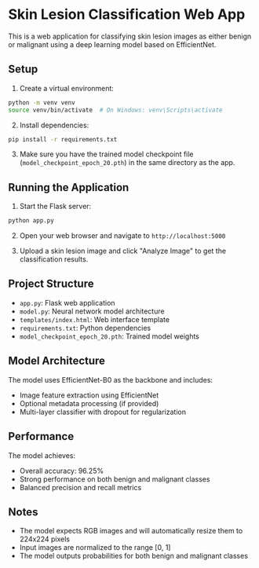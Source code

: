 # Skin Lesion Classification Web App

This is a web application for classifying skin lesion images as either benign or malignant using a deep learning model based on EfficientNet.

## Setup

1. Create a virtual environment:
```bash
python -m venv venv
source venv/bin/activate  # On Windows: venv\Scripts\activate
```

2. Install dependencies:
```bash
pip install -r requirements.txt
```

3. Make sure you have the trained model checkpoint file (`model_checkpoint_epoch_20.pth`) in the same directory as the app.

## Running the Application

1. Start the Flask server:
```bash
python app.py
```

2. Open your web browser and navigate to `http://localhost:5000`

3. Upload a skin lesion image and click "Analyze Image" to get the classification results.

## Project Structure

- `app.py`: Flask web application
- `model.py`: Neural network model architecture
- `templates/index.html`: Web interface template
- `requirements.txt`: Python dependencies
- `model_checkpoint_epoch_20.pth`: Trained model weights

## Model Architecture

The model uses EfficientNet-B0 as the backbone and includes:
- Image feature extraction using EfficientNet
- Optional metadata processing (if provided)
- Multi-layer classifier with dropout for regularization

## Performance

The model achieves:
- Overall accuracy: 96.25%
- Strong performance on both benign and malignant classes
- Balanced precision and recall metrics

## Notes

- The model expects RGB images and will automatically resize them to 224x224 pixels
- Input images are normalized to the range [0, 1]
- The model outputs probabilities for both benign and malignant classes 